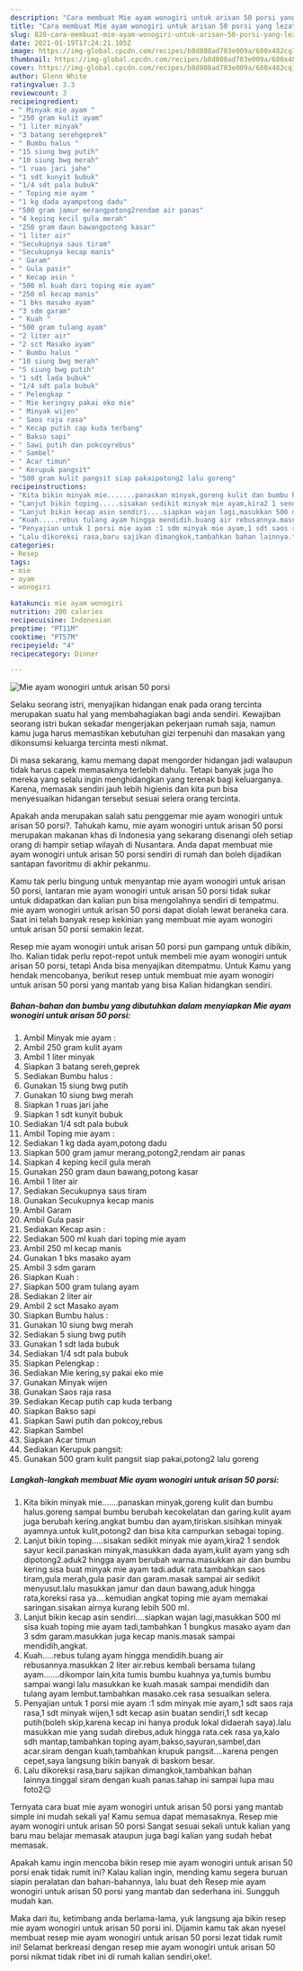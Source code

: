 ```yaml
---
description: "Cara membuat Mie ayam wonogiri untuk arisan 50 porsi yang lezat dan Mudah Dibuat"
title: "Cara membuat Mie ayam wonogiri untuk arisan 50 porsi yang lezat dan Mudah Dibuat"
slug: 820-cara-membuat-mie-ayam-wonogiri-untuk-arisan-50-porsi-yang-lezat-dan-mudah-dibuat
date: 2021-01-19T17:24:21.105Z
image: https://img-global.cpcdn.com/recipes/b8d808ad783e009a/680x482cq70/mie-ayam-wonogiri-untuk-arisan-50-porsi-foto-resep-utama.jpg
thumbnail: https://img-global.cpcdn.com/recipes/b8d808ad783e009a/680x482cq70/mie-ayam-wonogiri-untuk-arisan-50-porsi-foto-resep-utama.jpg
cover: https://img-global.cpcdn.com/recipes/b8d808ad783e009a/680x482cq70/mie-ayam-wonogiri-untuk-arisan-50-porsi-foto-resep-utama.jpg
author: Glenn White
ratingvalue: 3.3
reviewcount: 3
recipeingredient:
- " Minyak mie ayam "
- "250 gram kulit ayam"
- "1 liter minyak"
- "3 batang serehgeprek"
- " Bumbu halus "
- "15 siung bwg putih"
- "10 siung bwg merah"
- "1 ruas jari jahe"
- "1 sdt kunyit bubuk"
- "1/4 sdt pala bubuk"
- " Toping mie ayam "
- "1 kg dada ayampotong dadu"
- "500 gram jamur merangpotong2rendam air panas"
- "4 keping kecil gula merah"
- "250 gram daun bawangpotong kasar"
- "1 liter air"
- "Secukupnya saus tiram"
- "Secukupnya kecap manis"
- " Garam"
- " Gula pasir"
- " Kecap asin "
- "500 ml kuah dari toping mie ayam"
- "250 ml kecap manis"
- "1 bks masako ayam"
- "3 sdm garam"
- " Kuah "
- "500 gram tulang ayam"
- "2 liter air"
- "2 sct Masako ayam"
- " Bumbu halus "
- "10 siung bwg merah"
- "5 siung bwg putih"
- "1 sdt lada bubuk"
- "1/4 sdt pala bubuk"
- " Pelengkap "
- " Mie keringsy pakai eko mie"
- " Minyak wijen"
- " Saos raja rasa"
- " Kecap putih cap kuda terbang"
- " Bakso sapi"
- " Sawi putih dan pokcoyrebus"
- " Sambel"
- " Acar timun"
- " Kerupuk pangsit"
- "500 gram kulit pangsit siap pakaipotong2 lalu goreng"
recipeinstructions:
- "Kita bikin minyak mie.......panaskan minyak,goreng kulit dan bumbu halus.goreng sampai bumbu berubah kecokelatan dan garing.kulit ayam juga berubah kering.angkat bumbu dan ayam,tiriskan.sisihkan minyak ayamnya.untuk kulit,potong2 dan bisa kita campurkan sebagai toping."
- "Lanjut bikin toping.....sisakan sedikit minyak mie ayam,kira2 1 sendok sayur kecil.panaskan minyak,masukkan dada ayam,kulit ayam yang sdh dipotong2.aduk2 hingga ayam berubah warna.masukkan air dan bumbu kering sisa buat minyak mie ayam tadi.aduk rata.tambahkan saos tiram,gula merah,gula pasir dan garam.masak sampai air sedikit menyusut.lalu masukkan jamur dan daun bawang,aduk hingga rata,koreksi rasa ya....kemudian angkat toping mie ayam memakai saringan.sisakan airnya kurang lebih 500 ml."
- "Lanjut bikin kecap asin sendiri....siapkan wajan lagi,masukkan 500 ml sisa kuah toping mie ayam tadi,tambahkan 1 bungkus masako ayam dan 3 sdm garam.masukkan juga kecap manis.masak sampai mendidih,angkat."
- "Kuah.....rebus tulang ayam hingga mendidih.buang air rebusannya.masukkan 2 liter air.rebus kembali bersama tulang ayam.......dikompor lain,kita tumis bumbu kuahnya ya,tumis bumbu sampai wangi lalu masukkan ke kuah.masak sampai mendidih dan tulang ayam lembut.tambahkan masako.cek rasa sesuaikan selera."
- "Penyajian untuk 1 porsi mie ayam :1 sdm minyak mie ayam,1 sdt saos raja rasa,1 sdt minyak wijen,1 sdt kecap asin buatan sendiri,1 sdt kecap putih(boleh skip,karena kecap ini hanya produk lokal didaerah saya).lalu masukkan mie yang sudah direbus,aduk hingga rata.cek rasa ya,kalo sdh mantap,tambahkan toping ayam,bakso,sayuran,sambel,dan acar.siram dengan kuah,tambahkan krupuk pangsit....karena pengen cepet,saya langsung bikin banyak di baskom besar."
- "Lalu dikoreksi rasa,baru sajikan dimangkok,tambahkan bahan lainnya.tinggal siram dengan kuah panas.tahap ini sampai lupa mau foto2😌"
categories:
- Resep
tags:
- mie
- ayam
- wonogiri

katakunci: mie ayam wonogiri 
nutrition: 200 calories
recipecuisine: Indonesian
preptime: "PT11M"
cooktime: "PT57M"
recipeyield: "4"
recipecategory: Dinner

---
```



![Mie ayam wonogiri untuk arisan 50 porsi](https://img-global.cpcdn.com/recipes/b8d808ad783e009a/680x482cq70/mie-ayam-wonogiri-untuk-arisan-50-porsi-foto-resep-utama.jpg)

Selaku seorang istri, menyajikan hidangan enak pada orang tercinta merupakan suatu hal yang membahagiakan bagi anda sendiri. Kewajiban seorang istri bukan sekadar mengerjakan pekerjaan rumah saja, namun kamu juga harus memastikan kebutuhan gizi terpenuhi dan masakan yang dikonsumsi keluarga tercinta mesti nikmat.

Di masa  sekarang, kamu memang dapat mengorder hidangan jadi walaupun tidak harus capek memasaknya terlebih dahulu. Tetapi banyak juga lho mereka yang selalu ingin menghidangkan yang terenak bagi keluarganya. Karena, memasak sendiri jauh lebih higienis dan kita pun bisa menyesuaikan hidangan tersebut sesuai selera orang tercinta. 



Apakah anda merupakan salah satu penggemar mie ayam wonogiri untuk arisan 50 porsi?. Tahukah kamu, mie ayam wonogiri untuk arisan 50 porsi merupakan makanan khas di Indonesia yang sekarang disenangi oleh setiap orang di hampir setiap wilayah di Nusantara. Anda dapat membuat mie ayam wonogiri untuk arisan 50 porsi sendiri di rumah dan boleh dijadikan santapan favoritmu di akhir pekanmu.

Kamu tak perlu bingung untuk menyantap mie ayam wonogiri untuk arisan 50 porsi, lantaran mie ayam wonogiri untuk arisan 50 porsi tidak sukar untuk didapatkan dan kalian pun bisa mengolahnya sendiri di tempatmu. mie ayam wonogiri untuk arisan 50 porsi dapat diolah lewat beraneka cara. Saat ini telah banyak resep kekinian yang membuat mie ayam wonogiri untuk arisan 50 porsi semakin lezat.

Resep mie ayam wonogiri untuk arisan 50 porsi pun gampang untuk dibikin, lho. Kalian tidak perlu repot-repot untuk membeli mie ayam wonogiri untuk arisan 50 porsi, tetapi Anda bisa menyajikan ditempatmu. Untuk Kamu yang hendak mencobanya, berikut resep untuk membuat mie ayam wonogiri untuk arisan 50 porsi yang mantab yang bisa Kalian hidangkan sendiri.

<!--inarticleads1-->

##### Bahan-bahan dan bumbu yang dibutuhkan dalam menyiapkan Mie ayam wonogiri untuk arisan 50 porsi:

1. Ambil  Minyak mie ayam :
1. Ambil 250 gram kulit ayam
1. Ambil 1 liter minyak
1. Siapkan 3 batang sereh,geprek
1. Sediakan  Bumbu halus :
1. Gunakan 15 siung bwg putih
1. Gunakan 10 siung bwg merah
1. Siapkan 1 ruas jari jahe
1. Siapkan 1 sdt kunyit bubuk
1. Sediakan 1/4 sdt pala bubuk
1. Ambil  Toping mie ayam :
1. Sediakan 1 kg dada ayam,potong dadu
1. Siapkan 500 gram jamur merang,potong2,rendam air panas
1. Siapkan 4 keping kecil gula merah
1. Gunakan 250 gram daun bawang,potong kasar
1. Ambil 1 liter air
1. Sediakan Secukupnya saus tiram
1. Gunakan Secukupnya kecap manis
1. Ambil  Garam
1. Ambil  Gula pasir
1. Sediakan  Kecap asin :
1. Sediakan 500 ml kuah dari toping mie ayam
1. Ambil 250 ml kecap manis
1. Gunakan 1 bks masako ayam
1. Ambil 3 sdm garam
1. Siapkan  Kuah :
1. Siapkan 500 gram tulang ayam
1. Sediakan 2 liter air
1. Ambil 2 sct Masako ayam
1. Siapkan  Bumbu halus :
1. Gunakan 10 siung bwg merah
1. Sediakan 5 siung bwg putih
1. Gunakan 1 sdt lada bubuk
1. Sediakan 1/4 sdt pala bubuk
1. Siapkan  Pelengkap :
1. Sediakan  Mie kering,sy pakai eko mie
1. Gunakan  Minyak wijen
1. Gunakan  Saos raja rasa
1. Sediakan  Kecap putih cap kuda terbang
1. Siapkan  Bakso sapi
1. Siapkan  Sawi putih dan pokcoy,rebus
1. Siapkan  Sambel
1. Siapkan  Acar timun
1. Sediakan  Kerupuk pangsit:
1. Gunakan 500 gram kulit pangsit siap pakai,potong2 lalu goreng




<!--inarticleads2-->

##### Langkah-langkah membuat Mie ayam wonogiri untuk arisan 50 porsi:

1. Kita bikin minyak mie.......panaskan minyak,goreng kulit dan bumbu halus.goreng sampai bumbu berubah kecokelatan dan garing.kulit ayam juga berubah kering.angkat bumbu dan ayam,tiriskan.sisihkan minyak ayamnya.untuk kulit,potong2 dan bisa kita campurkan sebagai toping.
1. Lanjut bikin toping.....sisakan sedikit minyak mie ayam,kira2 1 sendok sayur kecil.panaskan minyak,masukkan dada ayam,kulit ayam yang sdh dipotong2.aduk2 hingga ayam berubah warna.masukkan air dan bumbu kering sisa buat minyak mie ayam tadi.aduk rata.tambahkan saos tiram,gula merah,gula pasir dan garam.masak sampai air sedikit menyusut.lalu masukkan jamur dan daun bawang,aduk hingga rata,koreksi rasa ya....kemudian angkat toping mie ayam memakai saringan.sisakan airnya kurang lebih 500 ml.
1. Lanjut bikin kecap asin sendiri....siapkan wajan lagi,masukkan 500 ml sisa kuah toping mie ayam tadi,tambahkan 1 bungkus masako ayam dan 3 sdm garam.masukkan juga kecap manis.masak sampai mendidih,angkat.
1. Kuah.....rebus tulang ayam hingga mendidih.buang air rebusannya.masukkan 2 liter air.rebus kembali bersama tulang ayam.......dikompor lain,kita tumis bumbu kuahnya ya,tumis bumbu sampai wangi lalu masukkan ke kuah.masak sampai mendidih dan tulang ayam lembut.tambahkan masako.cek rasa sesuaikan selera.
1. Penyajian untuk 1 porsi mie ayam :1 sdm minyak mie ayam,1 sdt saos raja rasa,1 sdt minyak wijen,1 sdt kecap asin buatan sendiri,1 sdt kecap putih(boleh skip,karena kecap ini hanya produk lokal didaerah saya).lalu masukkan mie yang sudah direbus,aduk hingga rata.cek rasa ya,kalo sdh mantap,tambahkan toping ayam,bakso,sayuran,sambel,dan acar.siram dengan kuah,tambahkan krupuk pangsit....karena pengen cepet,saya langsung bikin banyak di baskom besar.
1. Lalu dikoreksi rasa,baru sajikan dimangkok,tambahkan bahan lainnya.tinggal siram dengan kuah panas.tahap ini sampai lupa mau foto2😌




Ternyata cara buat mie ayam wonogiri untuk arisan 50 porsi yang mantab simple ini mudah sekali ya! Kamu semua dapat memasaknya. Resep mie ayam wonogiri untuk arisan 50 porsi Sangat sesuai sekali untuk kalian yang baru mau belajar memasak ataupun juga bagi kalian yang sudah hebat memasak.

Apakah kamu ingin mencoba bikin resep mie ayam wonogiri untuk arisan 50 porsi enak tidak rumit ini? Kalau kalian ingin, mending kamu segera buruan siapin peralatan dan bahan-bahannya, lalu buat deh Resep mie ayam wonogiri untuk arisan 50 porsi yang mantab dan sederhana ini. Sungguh mudah kan. 

Maka dari itu, ketimbang anda berlama-lama, yuk langsung aja bikin resep mie ayam wonogiri untuk arisan 50 porsi ini. Dijamin kamu tak akan nyesel membuat resep mie ayam wonogiri untuk arisan 50 porsi lezat tidak rumit ini! Selamat berkreasi dengan resep mie ayam wonogiri untuk arisan 50 porsi nikmat tidak ribet ini di rumah kalian sendiri,oke!.


